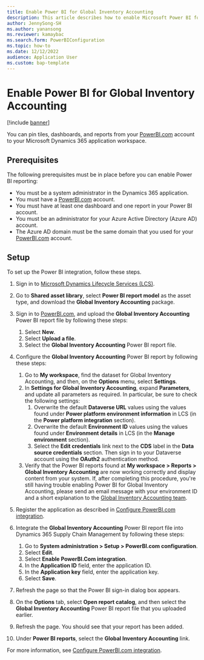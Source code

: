 ```yaml
---
title: Enable Power BI for Global Inventory Accounting
description: This article describes how to enable Microsoft Power BI for Global Inventory Accounting.
author: JennySong-SH
ms.author: yanansong
ms.reviewer: kamaybac
ms.search.form: PowerBIConfiguration
ms.topic: how-to
ms.date: 12/12/2022
audience: Application User
ms.custom: bap-template
---
```


# Enable Power BI for Global Inventory Accounting

[!include [banner](../includes/banner.md)]

You can pin tiles, dashboards, and reports from your [PowerBI.com](https://powerbi.com/) account to your Microsoft Dynamics 365 application workspace.

## Prerequisites

The following prerequisites must be in place before you can enable Power BI reporting:

- You must be a system administrator in the Dynamics 365 application.
- You must have a [PowerBI.com](https://powerbi.com/) account.
- You must have at least one dashboard and one report in your Power BI account.
- You must be an administrator for your Azure Active Directory (Azure AD) account.
- The Azure AD domain must be the same domain that you used for your [PowerBI.com](https://powerbi.com/) account.

## Setup

To set up the Power BI integration, follow these steps.

1. Sign in to [Microsoft Dynamics Lifecycle Services (LCS)](https://lcs.dynamics.com/Logon/Index).
1. Go to **Shared asset library**, select **Power BI report model** as the asset type, and download the **Global Inventory Accounting** package.
1. Sign in to [PowerBI.com](https://app.powerbi.com/), and upload the **Global Inventory Accounting** Power BI report file by following these steps:

    1. Select **New**.
    1. Select **Upload a file**.
    1. Select the **Global Inventory Accounting** Power BI report file.

1. Configure the **Global Inventory Accounting** Power BI report by following these steps:

    1. Go to **My workspace**, find the dataset for Global Inventory Accounting, and then, on the **Options** menu, select **Settings**.
    1. In **Settings for Global Inventory Accounting**, expand **Parameters**, and update all parameters as required. In particular, be sure to check the following settings:
        1. Overwrite the default **Dataverse URL** values using the values found under **Power platform environment information** in LCS (in the **Power platform integration** section).
        1. Overwrite the default **Environment ID** values using the values found under **Environment details** in LCS (in the **Manage environment** section).
        1. Select the **Edit credentials** link next to the **CDS** label in the **Data source credentials** section. Then sign in to your Dataverse account using the **OAuth2** authentication method.
    1. Verify that the Power BI reports found at **My workspace \> Reports \> Global Inventory Accounting** are now working correctly and display content from your system. If, after completing this procedure, you're still having trouble enabling Power BI for Global Inventory Accounting, please send an email message with your environment ID and a short explanation to the [Global Inventory Accounting team](mailto:GlobalInvAccount@microsoft.com).

1. Register the application as described in [Configure PowerBI.com integration](../../fin-ops-core/dev-itpro/analytics/configure-power-bi-integration.md#registration-process).
1. Integrate the **Global Inventory Accounting** Power BI report file into Dynamics 365 Supply Chain Management by following these steps:

    1. Go to **System administration \> Setup \> PowerBI.com configuration**.
    1. Select **Edit**.
    1. Select **Enable PowerBI.Com integration**.
    1. In the **Application ID** field, enter the application ID.
    1. In the **Application key** field, enter the application key.
    1. Select **Save**.

1. Refresh the page so that the Power BI sign-in dialog box appears.
1. On the **Options** tab, select **Open report catalog**, and then select the **Global Inventory Accounting** Power BI report file that you uploaded earlier.
1. Refresh the page. You should see that your report has been added.
1. Under **Power BI reports**, select the **Global Inventory Accounting** link.

For more information, see [Configure PowerBI.com integration](../../fin-ops-core/dev-itpro/analytics/configure-power-bi-integration.md).
